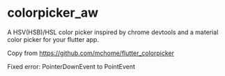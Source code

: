 # colorpicker_aw

A HSV(HSB)/HSL color picker inspired by chrome devtools and a material color picker for your flutter app.

Copy from https://github.com/mchome/flutter_colorpicker

Fixed error:
PointerDownEvent to PointEvent
